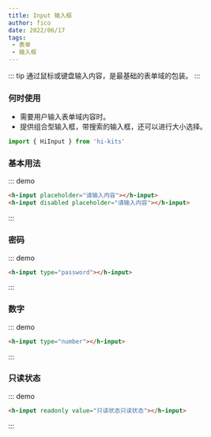 ```yaml
---
title: Input 输入框
author: fico
date: 2022/06/17
tags:
 - 表单
 - 输入框
---
```

::: tip
通过鼠标或键盘输入内容，是最基础的表单域的包装。
:::
### 何时使用

- 需要用户输入表单域内容时。
- 提供组合型输入框，带搜索的输入框，还可以进行大小选择。
```ts
import { HiInput } from 'hi-kits'
```
### 基本用法

::: demo
```html
<h-input placeholder="请输入内容"></h-input>
<h-input disabled placeholder="请输入内容"></h-input>

```
:::

### 密码

::: demo
```html
<h-input type="password"></h-input>
```
:::

### 数字

::: demo
```html
<h-input type="number"></h-input>
```
:::

### 只读状态

::: demo
```html
<h-input readonly value="只读状态只读状态"></h-input>
```
:::